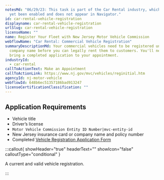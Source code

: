 ```yaml
---
notesMd: "06/29/23: This task is part of the Car Rental industry, which has not
  yet been enabled and does not appear in Navigator."
id: car-rental-vehicle-registration
displayname: car-rental-vehicle-registration
urlSlug: car-rental-vehicle-registration
licenseName: ""
name: Register Your Fleet with New Jersey Motor Vehicle Commission
webflowName: "Car Rental: Commercial Vehicle Registration"
summaryDescriptionMd: Your commercial vehicles need to be registered under your
  company name before you can legally rent them to customers. You'll need to
  bring a completed application to your appointment.
industryId:
  - car-rental
callToActionText: Make an Appointment
callToActionLink: https://www.nj.gov/mvc/vehicles/reginitial.htm
agencyId: nj-motor-vehicle
webflowId: 648b6ec51357186bad913247
licenseCertificationClassification: ""
---
```


## Application Requirements

- Vehicle title
- Driver’s license
- `Motor Vehicle Commission Entity ID Number|mvc-entity-id`
- New Jersey insurance card or company name and policy number
- Completed [Vehicle Registration Application Form](https://www.nj.gov/mvc/pdf/vehicles/BA-49.pdf)

:::callout{ showHeader="true" headerText="" showIcon="false" calloutType="conditional" }

A current and valid vehicle registration.

:::
